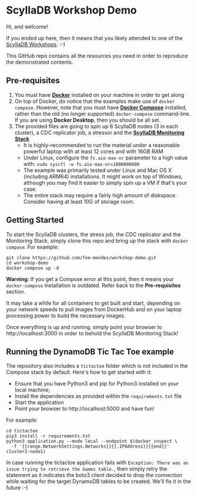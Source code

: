 # ScyllaDB Workshop Demo
Hi, and welcome!

If you ended up here, then it means that you likely attended to one of the [ScyllaDB Workshops](https://lp.scylladb.com/virtual-workshop-registration.html). :-)

This GitHub repo contains all the resources you need in order to reproduce the demonstrated contents. 

## Pre-requisites

1. You must have **[Docker](https://docker.com)** installed on your machine in order to get along
2. On top of Docker, do notice that the examples make use of `docker compose`. However, note that you must have **[Docker Compose]([url](https://docs.docker.com/compose/)https://docs.docker.com/compose/)** installed, rather than the old (no longer supported) `docker-compose` command-line. If you are using **Docker Desktop**, then you should be all set.
3. The provided files are going to spin up 6 ScyllaDB nodes (3 in each cluster), a CDC replicator job, a stressor and the **[ScyllaDB Monitoring Stack](monitoring.docs.scylladb.com/)**
   - It is highly-recommended to run the material under a reasonable powerful laptop with at least 12 cores and with 16GB RAM
   - Under Linux, configure the `fs.aio-max-nr` parameter to a high value with: `sudo sysctl -w fs.aio-max-nr=1000000000`
   - The example was primarily tested under Linux and Mac OS X (including ARM64) installations. It might work on top of Windows, although you may find it easier to simply spin up a VM if that's your case.
   - The entire stack may require a fairly high amount of diskspace. Consider having at least 10G of storage room.

## Getting Started

To start the ScyllaDB clusters, the stress job, the CDC replicator and the Monitoring Stack, simply clone this repo and bring up the stack with `docker compose`. For example:

```shell
git clone https://github.com/fee-mendes/workshop-demo.git
cd workshop-demo
docker compose up -d
```

**Warning:** If you get a Compose error at this point, then it means your `docker-compose` installation is outdated. Refer back to the **Pre-requisites** section.

It may take a while for all containers to get built and start, depending on your network speeds to pull images from DockerHub and on your laptop processing power to build the necessary images.

Once everything is up and running, simply point your browser to http://localhost:3000 in order to behold the ScyllaDB Monitoring Stack!

## Running the DynamoDB Tic Tac Toe example

The repository also includes a `tictactoe` folder which is not included in the Compose stack by default. Here's how to get started with it:

- Ensure that you have Python3 and pip for Python3 installed on your local machine;
- Install the dependencies as provided within the `requirements.txt` file
- Start the application
- Point your browser to http://localhost:5000 and have fun!

For example:

```shell
cd tictactoe
pip3 install -r requirements.txt
python3 application.py --mode local --endpoint $(docker inspect \
  -f '{{range.NetworkSettings.Networks}}{{.IPAddress}}{{end}}' cluster2-node1)
```

In case running the tictactoe application fails with `Exception: There was an issue trying to retrieve the Games table.`, then simply retry the statement as it indicates the boto3 client decided to drop the connection while waiting for the target DynamoDB tables to be created. We'll fix it in the future :-)
